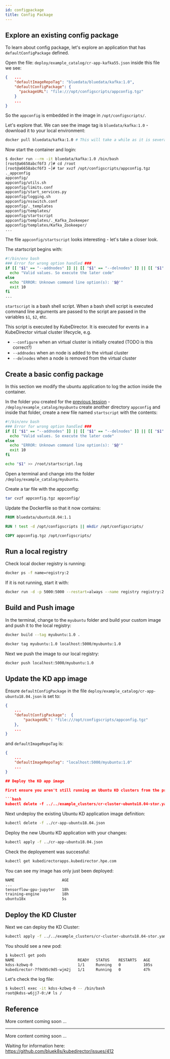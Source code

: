 ```yaml
---
id: configpackage 
title: Config Package
---
```


## Explore an existing config package

To learn about config package, let's explore an application that has `defaultConfigPackage` defined.

Open the file: `deploy/example_catalog/cr-app-kafka55.json` inside this file we see:

```json
{   ...
    "defaultImageRepoTag": "bluedata/bluedata/kafka:1.0",
    "defaultConfigPackage": {
      "packageURL": "file:///opt/configscripts/appconfig.tgz"
    }
    ...
}
```

So the `appconfig` is embedded in the image in `/opt/configscripts/`.  

Let's explore that.  We can see the image tag is `bluedata/kafka:1.0` - download it to your local environment:

```bash
docker pull bluedata/kafka:1.0 # This will take a while as it is several GB!!
```

Now start the container and login:

```bash
$ docker run --rm -it bluedata/kafka:1.0 /bin/bash
[root@a6658abcf6f3 /]# cd /root
[root@a6658abcf6f3 ~]# tar xvzf /opt/configscripts/appconfig.tgz
._appconfig
appconfig/
appconfig/utils.sh
appconfig/limits.conf
appconfig/start_services.py
appconfig/logging.sh
appconfig/nsswitch.conf
appconfig/._templates
appconfig/templates/
appconfig/startscript
appconfig/templates/._Kafka_Zookeeper
appconfig/templates/Kafka_Zookeeper/
...
```

The file `appconfig/startscript` looks interesting - let's take a closer look.  

The startscript begins with:

```bash
#!/bin/env bash
### Error for wrong option handled ###
if [[ "$1" == "--addnodes" ]] || [[ "$1" == "--delnodes" ]] || [[ "$1" == "--configure" ]]; then
  echo "Valid values. So execute the later code"
else
  echo "ERROR: Unknown command line option(s): '$@'"
  exit 10
fi
...
```

`startscript` is a bash shell script.  When a bash shell script is executed command line arguments
are passed to the script are passed in the variables `$1`, `$2`, etc.

This script is executed by KubeDirector.  It is executed for events in a KubeDirector virtual cluster lifecycle, e.g.

 - `--configure` when an virtual cluster is initially created (TODO is this correct?)
 - `--addnodes` when an node is added to the virtual cluster
 - `--delnodes` when a node is removed from the virtual cluster
 
## Create a basic config package

In this section we modify the ubuntu application to log the action inside the container.

In the folder you created for the [previous lession](/docs/kd-img-dev/customdockerimage) - `/deploy/example_catalog/myubuntu` 
create another directory `appconfig` and inside that folder, create a new file named `startscript` with the contents:

```bash
#!/bin/env bash
### Error for wrong option handled ###
if [[ "$1" == "--addnodes" ]] || [[ "$1" == "--delnodes" ]] || [[ "$1" == "--configure" ]]; then
  echo "Valid values. So execute the later code"
else
  echo "ERROR: Unknown command line option(s): '$@'"
  exit 10
fi

echo "$1" >> /root/startscript.log
```

Open a terminal and change into the folder `/deploy/example_catalog/myubuntu`.

Create a tar file with the appconfig:

```bash
tar cvzf appconfig.tgz appconfig/
```

Update the Dockerfile so that it now contains:

```Dockerfile
FROM bluedata/ubuntu18.04:1.1

RUN ! test -d /opt/configscripts || mkdir /opt/configscripts/

COPY appconfig.tgz /opt/configscripts/
```

## Run a local registry

Check local docker registry is running:

```bash
docker ps -f name=registry:2
```

If it is not running, start it with:

```bash
docker run -d -p 5000:5000 --restart=always --name registry registry:2
```

## Build and Push image

In the terminal, change to the `myubuntu` folder and build your custom image and push it to the local registry:

```bash
docker build --tag myubuntu:1.0 .

docker tag myubuntu:1.0 localhost:5000/myubuntu:1.0
```

Next we push the image to our local registry:

```bash
docker push localhost:5000/myubuntu:1.0
```

## Update the KD app image

Ensure `defaultConfigPackage` in the file `deploy/example_catalog/cr-app-ubuntu18.04.json` is set to:

```json
{
    ...
    "defaultConfigPackage":  {
        "packageURL": "file:///opt/configscripts/appconfig.tgz"
    },
    ...
}
```

and `defaultImageRepoTag` is:

```json
{
    ...
    "defaultImageRepoTag": "localhost:5000/myubuntu:1.0"
    ...
}

## Deploy the KD app image

First ensure you aren't still running an Ubuntu KD clusters from the previous tutorial.

```bash
kubectl delete -f ../../example_clusters/cr-cluster-ubuntu18.04-stor.yaml
```

Next undeploy the existing Ubuntu KD application image definition:

```bash
kubectl delete -f ../cr-app-ubuntu18.04.json
```

Deploy the new Ubuntu KD application with your changes:

```bash
kubectl apply -f ../cr-app-ubuntu18.04.json
```

Check the deployement was successful:

```bash
kubectl get kubedirectorapps.kubedirector.hpe.com
```

You can see my image has only just been deployed:

```bash
NAME                     AGE
...
tensorflow-gpu-jupyter   18h
training-engine          18h
ubuntu18x                5s
```

## Deploy the KD Cluster

Next we can deploy the KD Cluster:

```bash
kubectl apply -f ../../example_clusters/cr-cluster-ubuntu18.04-stor.yaml
```

You should see a new pod:

```bash
$ kubectl get pods
NAME                            READY   STATUS    RESTARTS   AGE
kdss-kzbwq-0                    1/1     Running   0          105s
kubedirector-7f9d95c9d5-wjm2j   1/1     Running   0          47h
```

Let's check the log file:

```bash
$ kubectl exec -it kdss-kzbwq-0 -- /bin/bash
root@kdss-w6jj7-0:/# ls /

```


## Reference

More content coming soon ...

---

More content coming soon ...

Waiting for information here: https://github.com/bluek8s/kubedirector/issues/412
